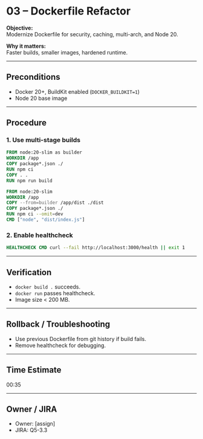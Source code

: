 # 03 – Dockerfile Refactor

**Objective:**  
Modernize Dockerfile for security, caching, multi-arch, and Node 20.

**Why it matters:**  
Faster builds, smaller images, hardened runtime.

---

## Preconditions

- Docker 20+, BuildKit enabled (`DOCKER_BUILDKIT=1`)
- Node 20 base image

---

## Procedure

### 1. Use multi-stage builds

```dockerfile
FROM node:20-slim as builder
WORKDIR /app
COPY package*.json ./
RUN npm ci
COPY . .
RUN npm run build

FROM node:20-slim
WORKDIR /app
COPY --from=builder /app/dist ./dist
COPY package*.json ./
RUN npm ci --omit=dev
CMD ["node", "dist/index.js"]
```

### 2. Enable healthcheck

```dockerfile
HEALTHCHECK CMD curl --fail http://localhost:3000/health || exit 1
```

---

## Verification

- `docker build .` succeeds.
- `docker run` passes healthcheck.
- Image size < 200 MB.

---

## Rollback / Troubleshooting

- Use previous Dockerfile from git history if build fails.
- Remove healthcheck for debugging.

---

## Time Estimate

00:35

---

## Owner / JIRA

- Owner: [assign]
- JIRA: Q5-3.3